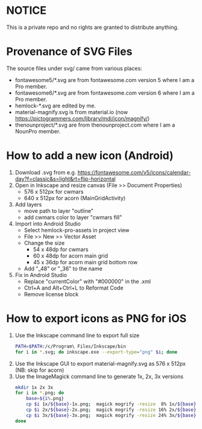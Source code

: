 NOTICE
======
This is a private repo and no rights are granted to distribute anything.


Provenance of SVG Files
=======================
The source files under svg/ came from various places:
* fontawesome5/*.svg are from fontawesome.com version 5 where I am a Pro member.
* fontawesome6/*.svg are from fontawesome.com version 6 where I am a Pro member.
* hemlock-*.svg are edited by me.
* material-magnify.svg is from material.io (now https://pictogrammers.com/library/mdi/icon/magnify/)
* thenounproject/*.svg are from thenounproject.com where I am a NounPro member.


How to add a new icon (Android)
===============================
1. Download .svg from e.g. https://fontawesome.com/v5/icons/calendar-day?f=classic&s=light&rt=flip-horizontal
2. Open in Inkscape and resize canvas (File >> Document Properties)
   * 576 x 512px for cwmars
   * 640 x 512px for acorn (MainGridActivity)
3. Add layers
   * move path to layer "outline"
   * add cwmars color to layer "cwmars fill"
4. Import into Android Studio
   * Select hemlock-pro-assets in project view
   * File >> New >> Vector Asset
   * Change the size
     - 54 x 48dp for cwmars
     - 60 x 48dp for acorn main grid
     - 45 x 36dp for acorn main grid bottom row
   * Add "_48" or "_36" to the name
5. Fix in Android Studio
   * Replace "currentColor" with "#000000" in the .xml
   * Ctrl+A and Alt+Ctrl+L to Reformat Code
   * Remove license block


How to export icons as PNG for iOS
==================================
1. Use the Inkscape command line to export full size
   ```bash
   PATH=$PATH:/c/Program\ Files/Inkscape/bin
   for i in *.svg; do inkscape.exe --export-type="png" $i; done
   ```
2. Use the Inkscape GUI to export material-magnify.svg as 576 x 512px
   (NB: skip for acorn)
3. Use the ImageMagick command line to generate 1x, 2x, 3x versions
   ```bash
   mkdir 1x 2x 3x
   for i in *.png; do
       base=${i%.png}
       cp $i 1x/${base}-1x.png;  magick mogrify -resize  8% 1x/${base}-1x.png
       cp $i 2x/${base}-2x.png;  magick mogrify -resize 16% 2x/${base}-2x.png
       cp $i 3x/${base}-3x.png;  magick mogrify -resize 24% 3x/${base}-3x.png
   done
   ```
